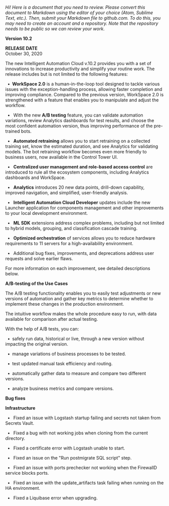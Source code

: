 *Hi! Here is a document that you need to review. Please convert this
document to Markdown using the editor of your choice (Atom, Sublime
Text, etc.). Then, submit your Markdown file to github.com. To do this,
you may need to create an account and a repository. Note that the
repository needs to be public so we can review your work.*

**Version 10.2** 

**RELEASE DATE**\
October 30, 2020

The new Intelligent Automation Cloud v.10.2 provides you with a set of
innovations to increase productivity and simplify your routine work. The
release includes but is not limited to the following features:

&ensp;•&ensp;**WorkSpace 2.0** is a human-in-the-loop tool designed to tackle
 various issues with the exception-handling process, allowing faster
 completion and improving compliance. Compared to the previous version,
 WorkSpace 2.0 is strengthened with a feature that enables you to
 manipulate and adjust the workflow.

 &ensp;• &ensp;With the new **A/B testing** feature, you can validate automation
 variations, review Analytics dashboards for test results, and choose
 the most confident automation version, thus improving performance of
 the pre-trained bots.

 &ensp;•&ensp; **Automated retraining** allows you to start retraining on a
 collected training set, know the estimated duration, and see Analytics
 for validating models. The bot retraining workflow becomes even more
 friendly to business users, now available in the Control Tower UI.

 &ensp;•&ensp; **Centralized user management and role-based access control** are
 introduced to rule all the ecosystem components, including Analytics dashboards and
 WorkSpace.

&ensp;•&ensp; **Analytics** introduces 20 new data points, drill-down capability,
 improved navigation, and simplified, user-friendly analysis.

&ensp;•&ensp; **Intelligent Automation Cloud Developer** updates include the new
 Launcher application for components management and other improvements
 to your local development environment.

&ensp;•&ensp; **ML SDK** extensions address complex problems, including but not
 limited to hybrid models, grouping, and classification cascade training.

 &ensp;•&ensp; **Optimized orchestration** of services allows you to reduce hardware
 requirements to 11 servers for a high-availability environment.

&ensp;•&ensp; Additional bug fixes, improvements, and deprecations address user
 requests and solve earlier flaws.

 For more information on each improvement, see detailed descriptions
 below.

**A/B-testing of the Use Cases**

The A/B testing functionality enables you to easily test adjustments or
new versions of automation and gather key metrics to determine whether
to implement these changes in the production environment.

The intuitive workflow makes the whole procedure easy to run, with data
available for comparison after actual testing.

With the help of A/B tests, you can:

&ensp;•&ensp;safely run data, historical or live, through a new version without
 impacting the original version.

&ensp;•&ensp;manage variations of business processes to be tested.

&ensp;•&ensp;test updated manual task efficiency and routing.

&ensp;•&ensp;automatically gather data to measure and compare two different
 versions.
 
&ensp;•&ensp;analyze business metrics and compare versions.

**Bug fixes**

**Infrastructure**

&ensp;•&ensp; Fixed an issue with Logstash startup failing and secrets not taken from
Secrets Vault.

&ensp;•&ensp; Fixed a bug with not working jobs when cloning from the current
directory. 

&ensp;•&ensp; Fixed a certificate error with Logstash unable to start.

&ensp;•&ensp; Fixed an issue on the \"Run postmigrate SQL script\" step.

&ensp;•&ensp; Fixed an issue with ports prechecker not working when the FirewallD
 service blocks ports.

&ensp;•&ensp; Fixed an issue with the update_artifacts task failing when running on
the HA environment.

&ensp;•&ensp; Fixed a Liquibase error when upgrading.
